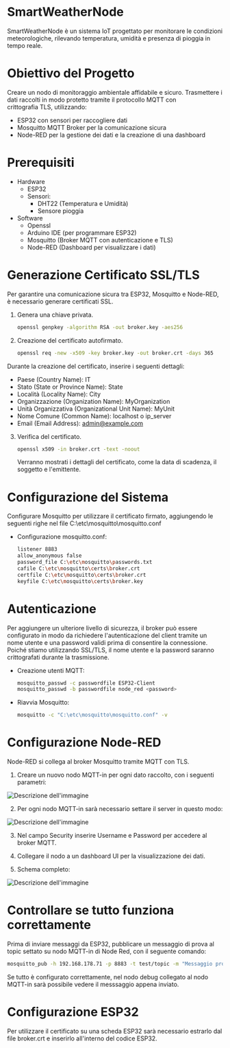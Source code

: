 # SmartWeatherNode 
SmartWeatherNode è un sistema IoT progettato per monitorare le condizioni meteorologiche, rilevando temperatura, umidità e presenza di pioggia in tempo reale.
# Obiettivo del Progetto
Creare un nodo di monitoraggio ambientale affidabile e sicuro.
Trasmettere i dati raccolti in modo protetto tramite il protocollo MQTT con crittografia TLS, utilizzando:
* ESP32 con sensori per raccogliere dati
* Mosquitto MQTT Broker per la comunicazione sicura
* Node-RED per la gestione dei dati e la creazione di una dashboard
# Prerequisiti
* Hardware
  * ESP32
  * Sensori:
    * DHT22 (Temperatura e Umidità)
    * Sensore pioggia
* Software
  * Openssl
  * Arduino IDE (per programmare ESP32)
  * Mosquitto (Broker MQTT con autenticazione e TLS)
  * Node-RED (Dashboard per visualizzare i dati)
# Generazione Certificato SSL/TLS
Per garantire una comunicazione sicura tra ESP32, Mosquitto e Node-RED, è necessario generare certificati SSL.
1. Genera una chiave privata.
    ```bash
    openssl genpkey -algorithm RSA -out broker.key -aes256
    ```
2. Creazione del certificato autofirmato.
   ```bash
   openssl req -new -x509 -key broker.key -out broker.crt -days 365
   ```
Durante la creazione del certificato, inserire i seguenti dettagli:
  * Paese (Country Name): IT
  * Stato (State or Province Name): State
  * Località (Locality Name): City
  * Organizzazione (Organization Name): MyOrganization
  * Unità Organizzativa (Organizational Unit Name): MyUnit
  * Nome Comune (Common Name): localhost o ip_server
  * Email (Email Address): admin@example.com
3. Verifica del certificato.
    ```bash
    openssl x509 -in broker.crt -text -noout
    ```
    Verranno mostrati i dettagli del certificato, come la data di scadenza, il soggetto e   l'emittente.
# Configurazione del Sistema
Configurare Mosquitto per utilizzare il certificato firmato, aggiungendo le seguenti righe nel file C:\etc\mosquitto\mosquitto.conf
* Configurazione mosquitto.conf:
   ```bash
   listener 8883
  allow_anonymous false
  password_file C:\etc\mosquitto\passwords.txt
  cafile C:\etc\mosquitto\certs\broker.crt
  certfile C:\etc\mosquitto\certs\broker.crt
  keyfile C:\etc\mosquitto\certs\broker.key
  ```
# Autenticazione
Per aggiungere un ulteriore livello di sicurezza, il broker può essere configurato in modo da richiedere l'autenticazione del client tramite un nome utente e una password validi prima di consentire la connessione. Poiché stiamo utilizzando SSL/TLS, il nome utente e la password saranno crittografati durante la trasmissione.
* Creazione utenti MQTT:
     ```bash
    mosquitto_passwd -c passwordfile ESP32-Client
    mosquitto_passwd -b passwordfile node_red <password>
    ```
* Riavvia Mosquitto:
    ```bash
    mosquitto -c "C:\etc\mosquitto\mosquitto.conf" -v
    ```
# Configurazione Node-RED
Node-RED si collega al broker Mosquitto tramite MQTT con TLS.
1. Creare un nuovo nodo MQTT-in per ogni dato raccolto, con i seguenti parametri:
   
![Descrizione dell'immagine](https://github.com/VittorioGuida16/SmartWeatherNode/blob/main/immagini/ConfigurazioneNodoMqttInNR.jpg)

2. Per ogni nodo MQTT-in sarà necessario settare il server in questo modo:
   
![Descrizione dell'immagine](https://github.com/VittorioGuida16/SmartWeatherNode/blob/main/immagini/ConfigurazioneServerNR.jpg)

3. Nel campo Security inserire Username e Password per accedere al broker MQTT.
   
4. Collegare il nodo a un dashboard UI per la visualizzazione dei dati.
   
5. Schema completo:
   
![Descrizione dell'immagine](https://github.com/VittorioGuida16/SmartWeatherNode/blob/main/immagini/SchemaCompletoNR.jpg)

# Controllare se tutto funziona correttamente
Prima di inviare messaggi da ESP32, pubblicare un messaggio di prova al topic settato su nodo MQTT-in di Node Red, con il seguente comando:
   ```bash
 mosquitto_pub -h 192.168.178.71 -p 8883 -t test/topic -m "Messaggio protetto" -u utente -P "password" --cafile "C:\etc\mosquitto\certs\broker.crt" -d
   ```
Se tutto è configurato correttamente, nel nodo debug collegato al nodo MQTT-in sarà possibile vedere il messsaggio appena inviato.
# Configurazione ESP32
Per utilizzare il certificato su una scheda ESP32 sarà necessario estrarlo dal file broker.crt e inserirlo all'interno del codice ESP32.

